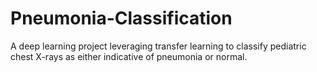 # Pneumonia-Classification
A deep learning project leveraging transfer learning to classify pediatric chest X-rays as either indicative of pneumonia or normal.
